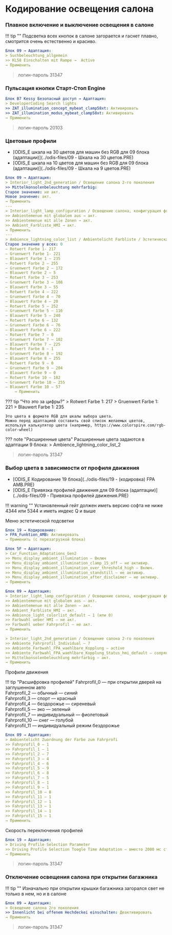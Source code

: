 
# Кодирование освещения салона

### Плавное включение и выключение освещения в салоне

!!! tip ""
    Подсветка всех кнопок в салоне загорается и гаснет плавно, смотрится очень естественно и красиво. 
    
``` yaml
Блок 09 → Адаптация:
> Suchbeleuchtung_allgemein
>> KL58 Einschalten mit Rampe →  Active
→ Применить
```
	
> логин-пароль 31347

### Пульсация кнопки Старт-Стоп Engine

``` yaml
Блок В7 Kessy Безопасный доступ → Адаптация:
> DeveloperCoding Search lights
>> ZAT_illumination_concept_mybeat_clamp58xt: Активировать
>> ZAT_illumination_modus_mybeat_clamp58xt: Активировать
→ Применить
```

> логин-пароль 20103

### Цветовые профили

+ [ODIS_E шкала на 30 цветов для машин без RGB для 09 блока (адаптации)](../odis-files/09 - Шкала на 30 цветов.PRE)    
+ [ODIS_E шкала на 10 цветов для машин без RGB для 09 блока (адаптации)](../odis-files/09 - Шкала на 9 цветов.PRE)

``` yaml
Блок 09 → Адаптация:
> Interior_light_2nd_generation / Освещение салона 2-го поколения
>> Mittelkonsolenbeleuchtung mehrfarbig:
Старое значение: не акт.
Новое значение: акт.
→ Применить
---
> Interior_light_lamp_configuration / Освещение салона, конфигурация фонарей
>> Ambientemenue mit globalem aus → акт.
>> Ambientemenue mit alle Zonen → акт.
>> Ambient_Farbliste_HMI → акт.
→ Применить
---
> Ambience_lightning_color_list / Ambientelicht Farbliste / Эстетическая подсветка
Старое значение у всех: 0
— Rotwert Farbe 1- 217
— Gruenwert Farbe 1- 221
— Blauwert Farbe 1 — 235
— Rotwert Farbe 2 — 255
— Gruenwert Farbe 2 — 172
— Blauwert Farbe 2 — 5
— Rotwert Farbe 3 — 253
— Gruenwert Farbe 3 — 108
— Blauwert Farbe 3 — 55
— Rotwert Farbe 4 — 222
— Gruenwert Farbe 4 — 70
— Blauwert Farbe 4 — 20
— Rotwert Farbe 5 — 252
— Gruenwert Farbe 5 — 116
— Blauwert Farbe 5 — 240
— Rotwert Farbe 6 — 132
— Gruenwert Farbe 6 — 76
— Blauwert Farbe 6 — 222
— Rotwert Farbe 7 — 0
— Gruenwert Farbe 7 — 102
— Blauwert Farbe 7 — 225
— Rotwert Farbe 8 — 1
— Gruenwert Farbe 8 — 192
— Blauwert Farbe 8 — 255
— Rotwert Farbe 9 — 0
— Gruenwert Farbe 9 — 204
— Blauwert Farbe 9 — 0
— Rotwert Farbe 10 — 182
— Gruenwert Farbe 10 — 255
— Blauwert Farbe 10 — 57
	→ Применить
```

??? tip "Что это за цифры?"
    > Rotwert Farbe 1: 217
    > Gruenwert Farbe 1: 221
    > Blauwert Farbe 1: 235
    
    Это цвета в формате RGB для шкалы выбора цвета. 
    Можно перед адаптацией составить свой список желаемых цветов, используя калькулятор цвета (например, https://www.colorspire.com/rgb-color-wheel)
	
??? note "Расширенные цвета"
    Расширенные цвета задаются в адаптации 9 блока: 
    > Ambience_lightning_color_list_2
    
> логин-пароль 31347

### Выбор цвета в зависимости от профиля движения

+ [ODIS_E Кодирование 19 блока](../odis-files/19 - (кодировка) FPA AMB.PRE)
+ [ODIS_E Привязка профилей движения для 09 блока (адаптации)](../odis-files/09 - Привязка профилей движения.PRE)

!!! warning ""
    Установленный гейт должен иметь версию софта не ниже 4344 или 5344 и иметь индекс Q и выше

Меню эстетической подсветки

``` yaml
Блок 19 → Кодирование:
> FPA_Funktion_AMB: Активировать
→ Применить (с перезагрузкой блока)
```

``` yaml
Блок 5F → Адаптация:
> Car_Function_Adaptations_Gen2
>> Menu_display_ambient_illumination — Включ
>> Menu_display_ambient_illumination_clamp_15_off — не активир.
>> Menu_display_ambient_illumination_over_threshold_high — Включ.
>> Menu_display_ambient_illumination_standstill — не активир.
>> Menu_display_ambient_illumination_after_disclaimer — не активир.
→ Применить 
```

``` yaml
Блок 09 → Адаптация:
> Interior_light_lamp_configuration / Освещение салона, конфигурация фонарей
>> Ambientemenue mit globalem aus — акт.
>> Ambientemenue mit alle Zonen — акт.
>> Ambient_Farbliste_HMI — акт.
>> Ambience_light_colorlist_default — 1 (или 0)
>> Farbwahl ueber HMI — не акт.
>> Farbwahl ueber Fahrprofil — не акт.
→ Применить

> Interior_light_2nd_generation / Освещение салона 2-го поколения
>> Ambiente_Fahrprofil_Individual — 7
>> Ambiente_Farbwahl_FPA_waehlbare_Kopplung — active
>> Ambiente_Farbwahl_FPA_waehlbare_Kopplung_Status_hmi_default — сопряжены (coupled)
>> Mittelkonsolenbeleuchtung mehrfarbig — акт.
→ Применить
```

Профили движения

!!! tip "Расшифровка профилей"
    Fahrprofil_0 — при открытии дверей на заглушенном авто  
    Fahrprofil_2 — обычный — синий  
    Fahrprofil_3 — спорт — красный  
    Fahrprofil_4 — бездорожье — сиреневый  
    Fahrprofil_5 — эко — зеленый  
    Fahrprofil_7 — индивидуальный — фиолетовый  
    Fahrprofil_10 — снег — голубой  
    Fahrprofil_11 — индивидуальный режим бездорожье  

``` yaml
Блок 09 → Адаптация:
> Ambientelicht Zuordnung der Farbe zum Fahrprofi
>> Fahrprofil_0 — 1
>> Fahrprofil_1 — 1
>> Fahrprofil_2 — 7
>> Fahrprofil_3 — 4
>> Fahrprofil_4 — 6
>> Fahrprofil_5 — 9
>> Fahrprofil_6 — 8
>> Fahrprofil_7 — 5
>> Fahrprofil_8 — 1
>> Fahrprofil_9 — 1
>> Fahrprofil_10 — 8
>> Fahrprofil_11 — 1
>> Fahrprofil_12 — 1
>> Fahrprofil_13 — 1
>> Fahrprofil_14 — 1
>> Fahrprofil_15 — 1
→ Применить
```

Скорость переключения профилей
``` yaml
Блок 19 → Адаптация:
> Driving Profile Selection Parameter 
>> Driving Profile Selection Toogle Time Adaptation — вместо 2000 мс ставим 0
→ Применить
```

> логин-пароль 31347

### Отключение освещения салона при открытии багажника

!!! tip ""
    Изначально при открытии крышки багажника загорался свет не только в нем, но и в салоне

``` yaml
Блок 09 → Адаптация:
> Освещение салона 2го поколения
>> Innenlicht bei offenem Hechdeckei einschalten: Деактивировать
→ Применить
```

> логин-пароль 31347